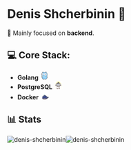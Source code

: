 <h1 align="left">Denis Shcherbinin 👋</h1>

🎯 Mainly focused on **backend**.


## 💻 Core Stack:
* **Golang** <img width=4% src="gopher-dance-long.gif">
* **PostgreSQL** <img width=4% src="elephant-2.webp">
* **Docker** <img width=4% src="whale.gif">

## 📊 Stats
<img align="left" src="https://github-readme-stats.vercel.app/api?username=denis-shcherbinin&show_icons=true&hide_title=true" alt="denis-shcherbinin"/>
<img align="left" src="https://github-readme-stats.vercel.app/api/top-langs/?username=denis-shcherbinin&layout=compact&langs_count=10" alt="denis-shcherbinin"/>
